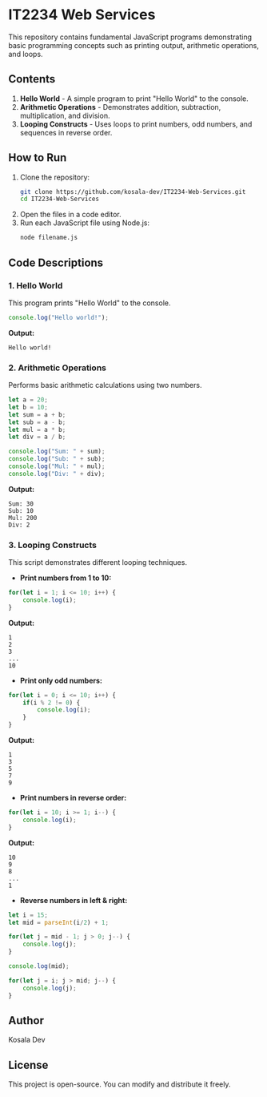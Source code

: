 # IT2234 Web Services

This repository contains fundamental JavaScript programs demonstrating basic programming concepts such as printing output, arithmetic operations, and loops.

## Contents

1. **Hello World** - A simple program to print "Hello World" to the console.
2. **Arithmetic Operations** - Demonstrates addition, subtraction, multiplication, and division.
3. **Looping Constructs** - Uses loops to print numbers, odd numbers, and sequences in reverse order.

## How to Run

1. Clone the repository:
   ```sh
   git clone https://github.com/kosala-dev/IT2234-Web-Services.git
   cd IT2234-Web-Services
   ```
2. Open the files in a code editor.
3. Run each JavaScript file using Node.js:
   ```sh
   node filename.js
   ```

## Code Descriptions

### 1. Hello World
This program prints "Hello World" to the console.
```js
console.log("Hello world!");
```
**Output:**
```
Hello world!
```

### 2. Arithmetic Operations
Performs basic arithmetic calculations using two numbers.
```js
let a = 20;
let b = 10;
let sum = a + b;
let sub = a - b;
let mul = a * b;
let div = a / b;

console.log("Sum: " + sum);
console.log("Sub: " + sub);
console.log("Mul: " + mul);
console.log("Div: " + div);
```
**Output:**
```
Sum: 30
Sub: 10
Mul: 200
Div: 2
```

### 3. Looping Constructs
This script demonstrates different looping techniques.

- **Print numbers from 1 to 10:**
```js
for(let i = 1; i <= 10; i++) {
    console.log(i);
}
```
**Output:**
```
1
2
3
...
10
```

- **Print only odd numbers:**
```js
for(let i = 0; i <= 10; i++) {
    if(i % 2 != 0) {
        console.log(i);
    }
}
```
**Output:**
```
1
3
5
7
9
```

- **Print numbers in reverse order:**
```js
for(let i = 10; i >= 1; i--) {
    console.log(i);
}
```
**Output:**
```
10
9
8
...
1
```

- **Reverse numbers in left & right:**
```js
let i = 15;
let mid = parseInt(i/2) + 1;

for(let j = mid - 1; j > 0; j--) {
    console.log(j);
}

console.log(mid);

for(let j = i; j > mid; j--) {
    console.log(j);
}
```

## Author
Kosala Dev

## License
This project is open-source. You can modify and distribute it freely.
